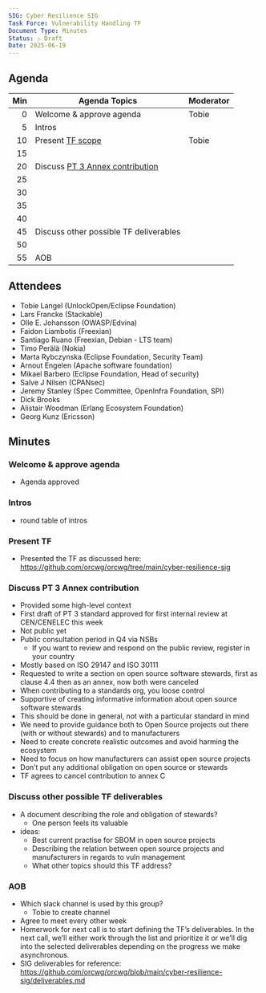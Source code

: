 ```yaml
---
SIG: Cyber Resilience SIG
Task Force: Vulnerability Handling TF
Document Type: Minutes
Status: ⚠️ Draft
Date: 2025-06-19
---
```


##  Agenda

| Min | Agenda Topics | Moderator |
| --: | ----- | --- |
|   0 | Welcome & approve agenda | Tobie |
|   5 | Intros | |
|  10 | Present [TF scope][TF] | Tobie |
|  15 |  | |
|  20 | Discuss [PT 3 Annex contribution][deliverable-2-4] | |
|  25 |  | |
|  30 |  | |
|  35 |  | |
|  40 |  | |
|  45 | Discuss other possible TF deliverables | |
|  50 |  | |
|  55 | AOB | |

## Attendees

* Tobie Langel (UnlockOpen/Eclipse Foundation)  
* Lars Francke (Stackable)  
* Olle E. Johansson (OWASP/Edvina)  
* Faidon Liambotis (Freexian)  
* Santiago Ruano (Freexian, Debian \- LTS team)  
* Timo Perälä (Nokia)  
* Marta Rybczynska (Eclipse Foundation, Security Team)  
* Arnout Engelen (Apache software foundation)  
* Mikael Barbero (Eclipse Foundation, Head of security)  
* Salve J Nilsen (CPANsec)  
* Jeremy Stanley (Spec Committee, OpenInfra Foundation, SPI)  
* Dick Brooks  
* Alistair Woodman (Erlang Ecosystem Foundation)  
* Georg Kunz (Ericsson)

## Minutes

### Welcome & approve agenda

* Agenda approved

### Intros

* round table of intros

### Present TF

* Presented the TF as discussed here: https://github.com/orcwg/orcwg/tree/main/cyber-resilience-sig

### Discuss PT 3 Annex contribution

* Provided some high-level context  
* First draft of PT 3 standard approved for first internal review at CEN/CENELEC this week  
* Not public yet  
* Public consultation period in Q4 via NSBs
  * If you want to review and respond on the public review, register in your country
* Mostly based on ISO 29147 and ISO 30111  
* Requested to write a section on open source software stewards, first as clause 4.4 then as an annex, now both were canceled   
* When contributing to a standards org, you loose control  
* Supportive of creating informative information about open source software stewards  
* This should be done in general, not with a particular standard in mind  
* We need to provide guidance both to Open Source projects out there (with or without stewards) and to manufacturers  
* Need to create concrete realistic outcomes and avoid harming the ecosystem  
* Need to focus on how manufacturers can assist open source projects  
* Don’t put any additional obligation on open source or stewards  
* TF agrees to cancel contribution to annex C

### Discuss other possible TF deliverables

* A document describing the role and obligation of stewards?  
  * One person feels its valuable  
* ideas:  
  * Best current practise for SBOM in open source projects  
  * Describing the relation between open source projects and manufacturers in regards to vuln management  
  * What other topics should this TF address?

### AOB		

* Which slack channel is used by this group?  
  * Tobie to create channel
* Agree to meet every other week
* Homerwork for next call is to start defining the TF’s deliverables. In the next call, we’ll either work through the list and prioritize it or we’ll dig into the selected deliverables depending on the progress we make asynchronous.  
* SIG deliverables for reference: https://github.com/orcwg/orcwg/blob/main/cyber-resilience-sig/deliverables.md


[TF]: https://github.com/orcwg/orcwg/tree/main/cyber-resilience-sig#vulnerability-handling-tf
[PT 3 liaison notes]: https://github.com/orcwg/orcwg/tree/main/cyber-resilience-sig/coordination/cen-cenelec-wg-9
[deliverable-2-2]: https://github.com/orcwg/orcwg/blob/main/cyber-resilience-sig/coordination/cen-cenelec-wg-9/deliverable-2-2.md
[deliverable-2-4]: https://github.com/orcwg/orcwg/blob/main/cyber-resilience-sig/coordination/cen-cenelec-wg-9/deliverable-2-4.md
